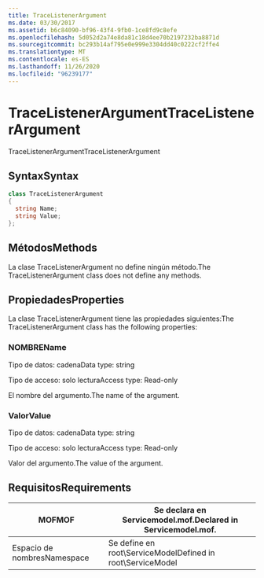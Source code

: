 ```yaml
---
title: TraceListenerArgument
ms.date: 03/30/2017
ms.assetid: b6c84090-bf96-43f4-9fb0-1ce8fd9c8efe
ms.openlocfilehash: 5d052d2a74e8da81c18d4ee70b2197232ba8871d
ms.sourcegitcommit: bc293b14af795e0e999e3304dd40c0222cf2ffe4
ms.translationtype: MT
ms.contentlocale: es-ES
ms.lasthandoff: 11/26/2020
ms.locfileid: "96239177"
---
```

# <a name="tracelistenerargument"></a><span data-ttu-id="b7e10-102">TraceListenerArgument</span><span class="sxs-lookup"><span data-stu-id="b7e10-102">TraceListenerArgument</span></span>

<span data-ttu-id="b7e10-103">TraceListenerArgument</span><span class="sxs-lookup"><span data-stu-id="b7e10-103">TraceListenerArgument</span></span>  
  
## <a name="syntax"></a><span data-ttu-id="b7e10-104">Syntax</span><span class="sxs-lookup"><span data-stu-id="b7e10-104">Syntax</span></span>  
  
```csharp
class TraceListenerArgument  
{  
  string Name;  
  string Value;  
};  
```  
  
## <a name="methods"></a><span data-ttu-id="b7e10-105">Métodos</span><span class="sxs-lookup"><span data-stu-id="b7e10-105">Methods</span></span>  

 <span data-ttu-id="b7e10-106">La clase TraceListenerArgument no define ningún método.</span><span class="sxs-lookup"><span data-stu-id="b7e10-106">The TraceListenerArgument class does not define any methods.</span></span>  
  
## <a name="properties"></a><span data-ttu-id="b7e10-107">Propiedades</span><span class="sxs-lookup"><span data-stu-id="b7e10-107">Properties</span></span>  

 <span data-ttu-id="b7e10-108">La clase TraceListenerArgument tiene las propiedades siguientes:</span><span class="sxs-lookup"><span data-stu-id="b7e10-108">The TraceListenerArgument class has the following properties:</span></span>  
  
### <a name="name"></a><span data-ttu-id="b7e10-109">NOMBRE</span><span class="sxs-lookup"><span data-stu-id="b7e10-109">Name</span></span>  

 <span data-ttu-id="b7e10-110">Tipo de datos: cadena</span><span class="sxs-lookup"><span data-stu-id="b7e10-110">Data type: string</span></span>  
  
 <span data-ttu-id="b7e10-111">Tipo de acceso: solo lectura</span><span class="sxs-lookup"><span data-stu-id="b7e10-111">Access type: Read-only</span></span>  
  
 <span data-ttu-id="b7e10-112">El nombre del argumento.</span><span class="sxs-lookup"><span data-stu-id="b7e10-112">The name of the argument.</span></span>  
  
### <a name="value"></a><span data-ttu-id="b7e10-113">Valor</span><span class="sxs-lookup"><span data-stu-id="b7e10-113">Value</span></span>  

 <span data-ttu-id="b7e10-114">Tipo de datos: cadena</span><span class="sxs-lookup"><span data-stu-id="b7e10-114">Data type: string</span></span>  
  
 <span data-ttu-id="b7e10-115">Tipo de acceso: solo lectura</span><span class="sxs-lookup"><span data-stu-id="b7e10-115">Access type: Read-only</span></span>  
  
 <span data-ttu-id="b7e10-116">Valor del argumento.</span><span class="sxs-lookup"><span data-stu-id="b7e10-116">The value of the argument.</span></span>  
  
## <a name="requirements"></a><span data-ttu-id="b7e10-117">Requisitos</span><span class="sxs-lookup"><span data-stu-id="b7e10-117">Requirements</span></span>  
  
|<span data-ttu-id="b7e10-118">MOF</span><span class="sxs-lookup"><span data-stu-id="b7e10-118">MOF</span></span>|<span data-ttu-id="b7e10-119">Se declara en Servicemodel.mof.</span><span class="sxs-lookup"><span data-stu-id="b7e10-119">Declared in Servicemodel.mof.</span></span>|  
|---------|-----------------------------------|  
|<span data-ttu-id="b7e10-120">Espacio de nombres</span><span class="sxs-lookup"><span data-stu-id="b7e10-120">Namespace</span></span>|<span data-ttu-id="b7e10-121">Se define en root\ServiceModel</span><span class="sxs-lookup"><span data-stu-id="b7e10-121">Defined in root\ServiceModel</span></span>|

